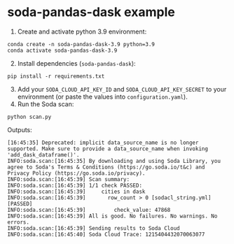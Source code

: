 # soda-pandas-dask example
1. Create and activate python 3.9 environment:
```shell
conda create -n soda-pandas-dask-3.9 python=3.9
conda activate soda-pandas-dask-3.9
```
2. Install dependencies (`soda-pandas-dask`):
```shell
pip install -r requirements.txt
```
3. Add your `SODA_CLOUD_API_KEY_ID` and `SODA_CLOUD_API_KEY_SECRET` to your environment (or paste the values into `configuration.yaml`).
4. Run the Soda scan:
```shell
python scan.py
```
Outputs:
```shell
[16:45:35] Deprecated: implicit data_source_name is no longer supported. Make sure to provide a data_source_name when invoking 'add_dask_dataframe()'.
INFO:soda.scan:[16:45:35] By downloading and using Soda Library, you agree to Soda's Terms & Conditions (https://go.soda.io/t&c) and Privacy Policy (https://go.soda.io/privacy). 
INFO:soda.scan:[16:45:39] Scan summary:
INFO:soda.scan:[16:45:39] 1/1 check PASSED: 
INFO:soda.scan:[16:45:39]     cities in dask
INFO:soda.scan:[16:45:39]       row_count > 0 [sodacl_string.yml] [PASSED]
INFO:soda.scan:[16:45:39]         check_value: 47868
INFO:soda.scan:[16:45:39] All is good. No failures. No warnings. No errors.
INFO:soda.scan:[16:45:39] Sending results to Soda Cloud
INFO:soda.scan:[16:45:40] Soda Cloud Trace: 1215404432070063077
```
